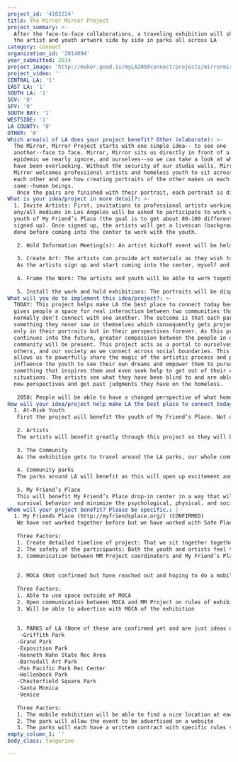```yaml
---
project_id: '4102224'
title: The Mirror Mirror Project
project_summary: >-
  After the face-to-face collaborations, a traveling exhibition will showcase
  the artist and youth artwork side by side in parks all across LA
category: connect
organization_id: '2014094'
year_submitted: 2014
project_image: 'http://maker.good.is/myLA2050connect/projects/mirrormirrorproject.html'
project_video: ''
CENTRAL LA: '1'
EAST LA: '1'
SOUTH LA: '1'
SGV: '0'
SFV: '0'
SOUTH BAY: '1'
WESTSIDE: '1'
LA COUNTY: '0'
OTHER: '0'
Which area(s) of LA does your project benefit? Other (elaborate): >-
  The Mirror, Mirror Project starts with one simple idea-- to see one
  another--face to face. Mirror, Mirror sits us directly in front of a homeless
  epidemic we nearly ignore, and ourselves--so we can take a look at what we
  have been overlooking. Without the security of our studio walls, Mirror,
  Mirror welcomes professional artists and homeless youth to sit across from
  each other and see how creating portraits of the other makes us each the
  same--human beings. 
   Once the pairs are finished with their portrait, each portrait is displayed side by side in a traveling art installation in parks all across LA where the community is invited to connect with the work, the artists and the youth.
What is your idea/project in more detail?: >-
  1. Invite Artists: First, invitations to professional artists working in
  any/all mediums in Los Angeles will be asked to participate to work with a
  youth of My Friend’s Place (the goal is to get about 80-100 different artists
  signed up). Once signed up, the artists will get a livescan (background check)
  done before coming into the center to work with the youth. 
   
   2. Hold Information Meeting(s): An artist kickoff event will be held at a specific location to give the artists a chance to get their livescans done and to get all the details for participating in the project. 
   
   3. Create Art: The artists can provide art materials as they wish to share with their partners or select from the materials we have provided. They will collaborate with their partner to create their portrait and have their portrait created by their partner. Once the artists have their livescans complete (and they have cleared) the artists will be able to pick a day they would like to come into the drop in center during the 3-4 month art making period. (We will create a sign- up sheet for the artists to pick from specific days and times so there are not more than 6 artists coming into the center at one time).
   As the artists sign up and start coming into the center, myself and another lead artist will help make sure the artists and youth are getting paired up together and have a space to work together on their portraits. 
   
   4. Frame the Work: The artists and youth will be able to work together until they finish their portraits. Once each partnership finishes a portrait, we will take them to get framed. 
   
   5. Install the work and hold exhibitions: The portraits will be displayed for the community to interact with in exhibitions around LA. The artwork will be to stored on a mobile truck to be able to transport to different parks across LA. At each park we will have open-air exhibitions with mobile display walls to set up at each location.
What will you do to implement this idea/project?: >-
  TODAY: This project helps make LA the best place to connect today because it
  gives people a space for real interaction between two communities that
  normally don't connect with one another. The outcome is that each partner sees
  something they never saw in themselves which consequently gets projected not
  only in their portraits but in their perspectives forever. As this project
  continues into the future, greater compassion between the people in our
  community will be present. This project acts as a portal to ourselves, to
  others, and our society as we connect across social boundaries. This project
  allows us to powerfully share the magic of the artistic process and positively
  influence the youth to see their own dreams and empower them to purse
  something that inspires them and even seek help to get out of their current
  situations. The artists see what they have been blind to and are able to form
  new perspectives and get past judgments they have on the homeless.
   
   2050: People will be able to have a changed perspective of what homelessness looks like. They will feel more empathy towards people that don’t have a home and be able to connect on a new level. In 2050 more people will want to volunteer at drop-in centers, provide services for drop-in centers, bring food, materials, and come up with better ideas to help young people without a home. Because this project allows us to see what the homeless need on a deeper level, we can see where we are still lacking shelter, clothing, food, access to wifi, transportation, and employment opportunities.
How will your idea/project help make LA the best place to connect today? In LA2050?: |-
  1. At-Risk Youth
   First the project will benefit the youth of My Friend’s Place. Not only will the youth get a one-on-one mentorship but they will feel heard and seen on an individual level. They will have a chance to share a story and passion through a form of art that excites them and get the support they may be wanting to express an idea with guidance. 
   
   2. Artists
   The artists will benefit greatly through this project as they will be forced to step outside their comfort zones of their studios to create art. They will have a space to let their walls down, be vulnerable themselves and share stories with youth they may haven’t shared with anyone else. The artists will open themselves up to a new perspective on what it means to be without a home and actually put themselves in their partner’s shoes. They will be forced to work on a new level, have the chance to be a teacher and a student at the same time. They will find themselves having a much bigger connection to their partner than they initially thought and open up a whole new level of seeing people for who they are instead of making judgments from an outside appearance. 
   
   3. The Community
   As the exhibition gets to travel around the LA parks, our whole community gets to experience the relationships that were formed through this project. The youth, artists, and the community in each park will be invited to experience the portraits and the stories of the relationships that formed and get to know others they may have never had the chance to meet before. 
   
   4. Community parks
   The parks around LA will benefit as this will open up excitement and activity. This project will show the community that the parks are always there to enjoy the beautiful city of LA and the community that we are.
   
   5. My Friend’s Place 
   This will benefit My Friend’s Place drop-in center in a way that will reinforce their model of being a low barrier service structure using their harm reduction approach. By bringing the MM Project to this drop-in center it will provide education and support and equip the youth to reduce the harmful effects associated with high risk street
   survival behavior and minimize the psychological, physical, and social barriers that typically deter youth from seeking and accepting assistance from a social service agency.
Whom will your project benefit? Please be specific.: |-
  1. My Friends Place (http://myfriendsplace.org/) (CONFIRMED)
   We have not worked together before but we have worked with Safe Place for Youth (which is a very similar drop-in center two times before)
   
   Three Factors:
   1. Create detailed timeline of project: That we sit together together as a team and map out all the details of this program together making sure MM Project and My Friend’s Place have a specific plan of the entire project including how many artists will be coming in each day to work, which staff will be coordinating the project and helping pair youth and artists together. 
   2. The safety of the participants: Both the youth and artists feel taken care of and respected as they create their artwork.
   3. Communication between MM Project coordinators and My Friend’s Place directors and staff 
   
   
   2. MOCA (Not confirmed but have reached out and hoping to do a mobile exhibit unit for the final closing exhibition (after the exhibit has gone to all the parks) like they did with the Mike Kelley mobile homestead exhibit outside their museum)
   
   Three Factors:
   1. Able to use space outside of MOCA 
   2. Open communication between MOCA and MM Project on rules of exhibiting outside the museum 
   3. Will be able to advertise with MOCA of the exhibition 
   
   
   3. PARKS of LA (None of these are confirmed yet and are just ideas of different parks around LA and the goal is to bring the exhibition to a broad audience in many different parks) 
    -Griffith Park 
   -Grand Park
   -Exposition Park
   -Kenneth Hahn State Rec Area
   -Barnsdall Art Park 
   -Pan Pacific Park Rec Center
   -Hollenbeck Park
   -Chesterfield Square Park 
   -Santa Monica
   -Venice
   
   Three Factors:
   1. The mobile exhibition will be able to find a nice location at each park to create a open air exhibition by opening the truck and creating a community event for a period of 3-4 hours on a specific day
   2. The park will allow the event to be advertised on a website
   3. The parks will each have a written contract with specific rules so that the exhibit and park are in clear agreement and communication for each event in order to ensure each event is carried out safely
empty_column_1: ''
body_class: tangerine

---
```

